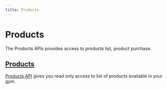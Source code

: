 ```yaml
---
title: Products
---
```


# Products

The Products APIs provides access to products list, product purchase.

## [Products][Products]

[Products API][Products] gives you read only access to list of products 
available in your gym.



[Products]: /api/products/products/

